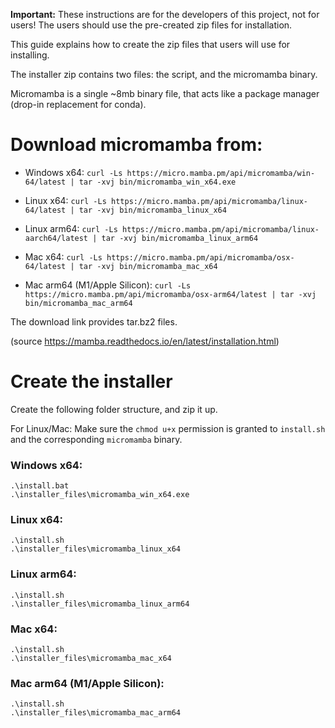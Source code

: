 **Important:** These instructions are for the developers of this project, not for users! The users should use the pre-created zip files for installation.

This guide explains how to create the zip files that users will use for installing.

The installer zip contains two files: the script, and the micromamba binary.

Micromamba is a single ~8mb binary file, that acts like a package manager (drop-in replacement for conda).

# Download micromamba from:
* Windows x64: `curl -Ls https://micro.mamba.pm/api/micromamba/win-64/latest | tar -xvj bin/micromamba_win_x64.exe`

* Linux x64: `curl -Ls https://micro.mamba.pm/api/micromamba/linux-64/latest | tar -xvj bin/micromamba_linux_x64`
* Linux arm64: `curl -Ls https://micro.mamba.pm/api/micromamba/linux-aarch64/latest | tar -xvj bin/micromamba_linux_arm64`

* Mac x64: `curl -Ls https://micro.mamba.pm/api/micromamba/osx-64/latest | tar -xvj bin/micromamba_mac_x64`
* Mac arm64 (M1/Apple Silicon): `curl -Ls https://micro.mamba.pm/api/micromamba/osx-arm64/latest | tar -xvj bin/micromamba_mac_arm64`

The download link provides tar.bz2 files.

(source https://mamba.readthedocs.io/en/latest/installation.html)

# Create the installer
Create the following folder structure, and zip it up.

For Linux/Mac: Make sure the `chmod u+x` permission is granted to `install.sh` and the corresponding `micromamba` binary.

### Windows x64:
```
.\install.bat
.\installer_files\micromamba_win_x64.exe
```

### Linux x64:
```
.\install.sh
.\installer_files\micromamba_linux_x64
```

### Linux arm64:
```
.\install.sh
.\installer_files\micromamba_linux_arm64
```

### Mac x64:
```
.\install.sh
.\installer_files\micromamba_mac_x64
```

### Mac arm64 (M1/Apple Silicon):
```
.\install.sh
.\installer_files\micromamba_mac_arm64
```
